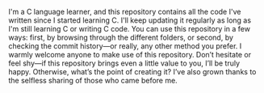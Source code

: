 I'm a C language learner, and this repository contains all the code I've written since I started learning C. 
I'll keep updating it regularly as long as I'm still learning C or writing C code. 
You can use this repository in a few ways: first, by browsing through the different folders, or second, by checking the commit history—or really, any other method you prefer.
I warmly welcome anyone to make use of this repository.
Don’t hesitate or feel shy—if this repository brings even a little value to you, I’ll be truly happy.
Otherwise, what’s the point of creating it? I’ve also grown thanks to the selfless sharing of those who came before me.
